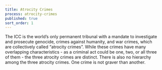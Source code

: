 ```yaml
---
title: Atrocity Crimes
process: atrocity-crimes
published: true
sort_order: 1
---
```

The ICC is the world’s only permanent tribunal with a mandate to investigate and prosecute genocide, crimes against humanity, and war crimes, which are collectively called “atrocity crimes”. While these crimes have many overlapping characteristics - as a criminal act could be one, two, or all three of them -  the three atrocity crimes are distinct. There is also no hierarchy among the three atrocity crimes. One crime is not graver than another.
